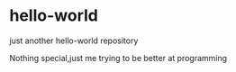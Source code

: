# hello-world
just another hello-world repository

Nothing special,just me trying to be better at programming
